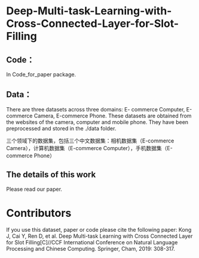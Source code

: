 # Deep-Multi-task-Learning-with-Cross-Connected-Layer-for-Slot-Filling

## Code：
In Code_for_paper package.

## Data：
There are three datasets across three domains: E- commerce Computer, E-commerce Camera, E-commerce Phone. These datasets are obtained from the websites of the camera, computer and mobile phone. They have been preprocessed and stored in the ./data folder.

三个领域下的数据集，包括三个中文数据集：相机数据集（E-commerce Camera），计算机数据集（E-commerce Computer），手机数据集（E-commerce Phone）

## The details of this work
Please read our paper.

# Contributors
If you use this dataset, paper or code please cite the following paper:
Kong J, Cai Y, Ren D, et al. Deep Multi-task Learning with Cross Connected Layer for Slot Filling[C]//CCF International Conference on Natural Language Processing and Chinese Computing. Springer, Cham, 2019: 308-317.
